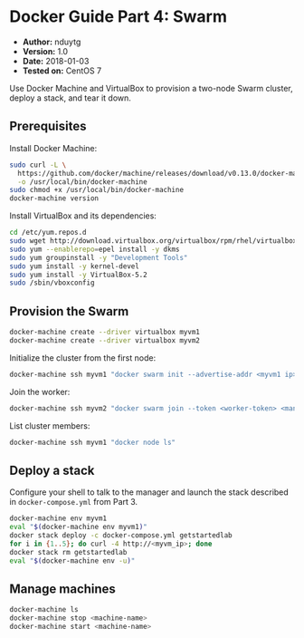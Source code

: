 # Docker Guide Part 4: Swarm

- **Author:** nduytg
- **Version:** 1.0
- **Date:** 2018-01-03
- **Tested on:** CentOS 7

Use Docker Machine and VirtualBox to provision a two-node Swarm cluster, deploy a
stack, and tear it down.

## Prerequisites

Install Docker Machine:

```bash
sudo curl -L \
  https://github.com/docker/machine/releases/download/v0.13.0/docker-machine-"$(uname -s)"-"$(uname -m)" \
  -o /usr/local/bin/docker-machine
sudo chmod +x /usr/local/bin/docker-machine
docker-machine version
```

Install VirtualBox and its dependencies:

```bash
cd /etc/yum.repos.d
sudo wget http://download.virtualbox.org/virtualbox/rpm/rhel/virtualbox.repo
sudo yum --enablerepo=epel install -y dkms
sudo yum groupinstall -y "Development Tools"
sudo yum install -y kernel-devel
sudo yum install -y VirtualBox-5.2
sudo /sbin/vboxconfig
```

## Provision the Swarm

```bash
docker-machine create --driver virtualbox myvm1
docker-machine create --driver virtualbox myvm2
```

Initialize the cluster from the first node:

```bash
docker-machine ssh myvm1 "docker swarm init --advertise-addr <myvm1 ip>"
```

Join the worker:

```bash
docker-machine ssh myvm2 "docker swarm join --token <worker-token> <manager-ip>:2377"
```

List cluster members:

```bash
docker-machine ssh myvm1 "docker node ls"
```

## Deploy a stack

Configure your shell to talk to the manager and launch the stack described in
`docker-compose.yml` from Part 3.

```bash
docker-machine env myvm1
eval "$(docker-machine env myvm1)"
docker stack deploy -c docker-compose.yml getstartedlab
for i in {1..5}; do curl -4 http://<myvm_ip>; done
docker stack rm getstartedlab
eval "$(docker-machine env -u)"
```

## Manage machines

```bash
docker-machine ls
docker-machine stop <machine-name>
docker-machine start <machine-name>
```
